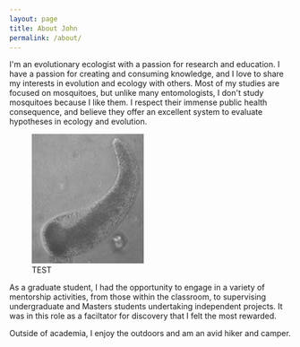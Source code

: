 ```yaml
---
layout: page
title: About John
permalink: /about/
---
```


I'm an evolutionary ecologist with a passion for research and education. I have a passion for creating and consuming knowledge, and I love to share my interests in evolution and ecology with others.  Most of my studies are focused on mosquitoes, but unlike many entomologists, I don't study mosquitoes because I like them.  I respect their immense public health consequence, and believe they offer an excellent system to evaluate hypotheses in ecology and evolution.
<figure>
    <img src='https://github.com/jsoghigian/jsoghigian.github.io/blob/master/asco_bar.jpg?raw=true' alt='missing' />
    <figcaption>TEST</figcaption>
</figure>  
As a graduate student, I had the opportunity to engage in a variety of mentorship activities, from those within the classroom, to supervising undergraduate and Masters students undertaking independent projects.  It was in this role as a faciltator for discovery that I felt the most rewarded.

Outside of academia, I enjoy the outdoors and am an avid hiker and camper.
